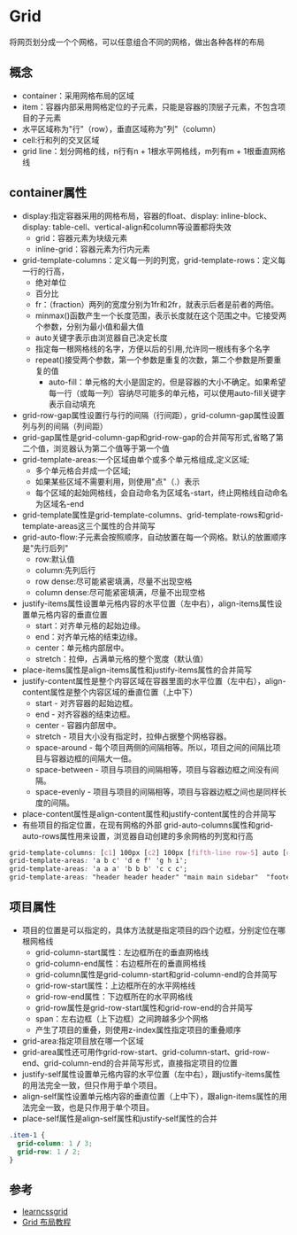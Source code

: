 # Grid

将网页划分成一个个网格，可以任意组合不同的网格，做出各种各样的布局

## 概念

* container：采用网格布局的区域
* item：容器内部采用网格定位的子元素，只能是容器的顶层子元素，不包含项目的子元素
* 水平区域称为"行"（row），垂直区域称为"列"（column）
* cell:行和列的交叉区域
* grid line：划分网格的线，n行有n + 1根水平网格线，m列有m + 1根垂直网格线

## container属性

* display:指定容器采用的网格布局，容器的float、display: inline-block、display: table-cell、vertical-align和column等设置都将失效
    -  grid：容器元素为块级元素
    -  inline-grid：容器元素为行内元素
* grid-template-columns：定义每一列的列宽，grid-template-rows：定义每一行的行高，
    - 绝对单位
    - 百分比
    - fr：（fraction）两列的宽度分别为1fr和2fr，就表示后者是前者的两倍。
    - minmax()函数产生一个长度范围，表示长度就在这个范围之中。它接受两个参数，分别为最小值和最大值
    - auto关键字表示由浏览器自己决定长度
    * 指定每一根网格线的名字，方便以后的引用,允许同一根线有多个名字
    * repeat()接受两个参数，第一个参数是重复的次数，第二个参数是所要重复的值
        +  auto-fill：单元格的大小是固定的，但是容器的大小不确定。如果希望每一行（或每一列）容纳尽可能多的单元格，可以使用auto-fill关键字表示自动填充
* grid-row-gap属性设置行与行的间隔（行间距），grid-column-gap属性设置列与列的间隔（列间距）
* grid-gap属性是grid-column-gap和grid-row-gap的合并简写形式,省略了第二个值，浏览器认为第二个值等于第一个值
* grid-template-areas:一个区域由单个或多个单元格组成,定义区域;
    - 多个单元格合并成一个区域;
    - 如果某些区域不需要利用，则使用"点"（.）表示
    - 每个区域的起始网格线，会自动命名为区域名-start，终止网格线自动命名为区域名-end
* grid-template属性是grid-template-columns、grid-template-rows和grid-template-areas这三个属性的合并简写
* grid-auto-flow:子元素会按照顺序，自动放置在每一个网格。默认的放置顺序是"先行后列"
    - row:默认值
    - column:先列后行
    - row dense:尽可能紧密填满，尽量不出现空格
    - column dense:尽可能紧密填满，尽量不出现空格
* justify-items属性设置单元格内容的水平位置（左中右），align-items属性设置单元格内容的垂直位置
    - start：对齐单元格的起始边缘。
    - end：对齐单元格的结束边缘。
    - center：单元格内部居中。
    - stretch：拉伸，占满单元格的整个宽度（默认值）
* place-items属性是align-items属性和justify-items属性的合并简写
* justify-content属性是整个内容区域在容器里面的水平位置（左中右），align-content属性是整个内容区域的垂直位置（上中下）
    - start - 对齐容器的起始边框。
    - end - 对齐容器的结束边框。
    - center - 容器内部居中。
    - stretch - 项目大小没有指定时，拉伸占据整个网格容器。
    - space-around - 每个项目两侧的间隔相等。所以，项目之间的间隔比项目与容器边框的间隔大一倍。
    - space-between - 项目与项目的间隔相等，项目与容器边框之间没有间隔。
    - space-evenly - 项目与项目的间隔相等，项目与容器边框之间也是同样长度的间隔。
* place-content属性是align-content属性和justify-content属性的合并简写
* 有些项目的指定位置，在现有网格的外部 grid-auto-columns属性和grid-auto-rows属性用来设置，浏览器自动创建的多余网格的列宽和行高

```css
grid-template-columns: [c1] 100px [c2] 100px [fifth-line row-5] auto [c4];
grid-template-areas: 'a b c' 'd e f' 'g h i';
grid-template-areas: 'a a a' 'b b b' 'c c c';
grid-template-areas: "header header header" "main main sidebar"  "footer footer footer";
```

## 项目属性

* 项目的位置是可以指定的，具体方法就是指定项目的四个边框，分别定位在哪根网格线
    - grid-column-start属性：左边框所在的垂直网格线
    - grid-column-end属性：右边框所在的垂直网格线
    - grid-column属性是grid-column-start和grid-column-end的合并简写
    - grid-row-start属性：上边框所在的水平网格线
    - grid-row-end属性：下边框所在的水平网格线
    - grid-row属性是grid-row-start属性和grid-row-end的合并简写
    - span：左右边框（上下边框）之间跨越多少个网格
    - 产生了项目的重叠，则使用z-index属性指定项目的重叠顺序
* grid-area:指定项目放在哪一个区域
* grid-area属性还可用作grid-row-start、grid-column-start、grid-row-end、grid-column-end的合并简写形式，直接指定项目的位置
* justify-self属性设置单元格内容的水平位置（左中右），跟justify-items属性的用法完全一致，但只作用于单个项目。
* align-self属性设置单元格内容的垂直位置（上中下），跟align-items属性的用法完全一致，也是只作用于单个项目。
* place-self属性是align-self属性和justify-self属性的合并

```css
.item-1 {
  grid-column: 1 / 3;
  grid-row: 1 / 2;
}
```

## 参考

* [learncssgrid](https://learncssgrid.com/)
* [Grid 布局教程](http://www.ruanyifeng.com/blog/2019/03/grid-layout-tutorial.html)

